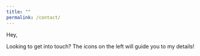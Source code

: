 ```yaml
---
title: ""
permalink: /contact/
---
```


Hey,

Looking to get into touch? The icons on the left will guide you to my details!